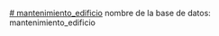 [# mantenimiento_edificio](https://docs.google.com/document/d/1ub0BTh0m4eyBXH-7StQCzqtQlJmmwx_QgB1fnoviESE/edit)
nombre de la base de datos: mantenimiento_edificio
